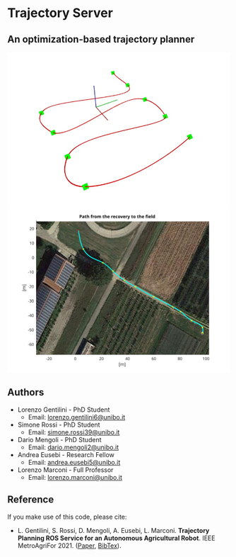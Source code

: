 # Trajectory Server
## An optimization-based trajectory planner
<img src="https://github.com/swgmone/trajectory_server/blob/main/images/traj.jpg" width = 100% height = 50% />
<img src="https://github.com/swgmone/trajectory_server/blob/main/images/traj_field.svg" width = 100% height = 50% />

## Authors
  * Lorenzo Gentilini - PhD Student
    * Email: lorenzo.gentilini6@unibo.it
  * Simone Rossi - PhD Student
    * Email: simone.rossi39@unibo.it
  * Dario Mengoli - PhD Student
    * Email: dario.mengoli2@unibo.it
  * Andrea Eusebi - Research Fellow
    * Email: andrea.eusebi5@unibo.it
  * Lorenzo Marconi - Full Professor
    * Email: lorenzo.marconi@unibo.it


## Reference
If you make use of this code, please cite:
* L. Gentilini, S. Rossi, D. Mengoli, A. Eusebi, L. Marconi. **Trajectory Planning ROS Service for an Autonomous Agricultural Robot**. IEEE MetroAgriFor 2021. ([Paper](--), [BibTex](--)).